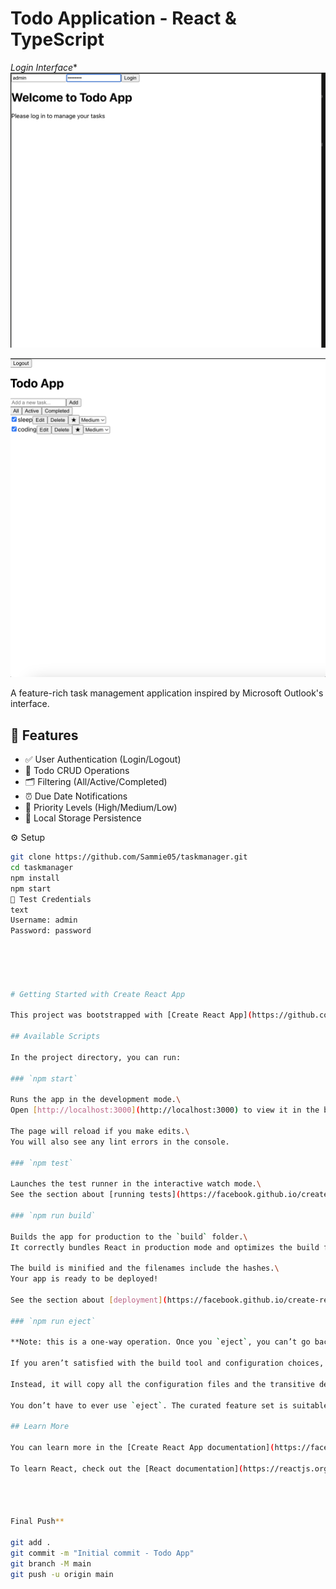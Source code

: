 # Todo Application - React & TypeScript

*Login Interface** 
![Login Screen](./screenshots/login.png) 

![Todo Interface](./screenshots/todos.png)


A feature-rich task management application inspired by Microsoft Outlook's interface.

## 🔑 Features
- ✅ User Authentication (Login/Logout)
- 📝 Todo CRUD Operations
- 🗂️ Filtering (All/Active/Completed)
- ⏰ Due Date Notifications
- 🚀 Priority Levels (High/Medium/Low)
- 💾 Local Storage Persistence

⚙️ Setup
```bash
git clone https://github.com/Sammie05/taskmanager.git
cd taskmanager
npm install
npm start
🔐 Test Credentials
text
Username: admin
Password: password





# Getting Started with Create React App

This project was bootstrapped with [Create React App](https://github.com/facebook/create-react-app).

## Available Scripts

In the project directory, you can run:

### `npm start`

Runs the app in the development mode.\
Open [http://localhost:3000](http://localhost:3000) to view it in the browser.

The page will reload if you make edits.\
You will also see any lint errors in the console.

### `npm test`

Launches the test runner in the interactive watch mode.\
See the section about [running tests](https://facebook.github.io/create-react-app/docs/running-tests) for more information.

### `npm run build`

Builds the app for production to the `build` folder.\
It correctly bundles React in production mode and optimizes the build for the best performance.

The build is minified and the filenames include the hashes.\
Your app is ready to be deployed!

See the section about [deployment](https://facebook.github.io/create-react-app/docs/deployment) for more information.

### `npm run eject`

**Note: this is a one-way operation. Once you `eject`, you can’t go back!**

If you aren’t satisfied with the build tool and configuration choices, you can `eject` at any time. This command will remove the single build dependency from your project.

Instead, it will copy all the configuration files and the transitive dependencies (webpack, Babel, ESLint, etc) right into your project so you have full control over them. All of the commands except `eject` will still work, but they will point to the copied scripts so you can tweak them. At this point you’re on your own.

You don’t have to ever use `eject`. The curated feature set is suitable for small and middle deployments, and you shouldn’t feel obligated to use this feature. However we understand that this tool wouldn’t be useful if you couldn’t customize it when you are ready for it.

## Learn More

You can learn more in the [Create React App documentation](https://facebook.github.io/create-react-app/docs/getting-started).

To learn React, check out the [React documentation](https://reactjs.org/).




Final Push**

git add .
git commit -m "Initial commit - Todo App"
git branch -M main
git push -u origin main